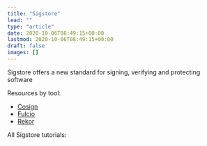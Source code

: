 ```yaml
---
title: "Sigstore"
lead: ""
type: "article"
date: 2020-10-06T08:49:15+00:00
lastmod: 2020-10-06T08:49:15+00:00
draft: false
images: []
---
```


Sigstore offers a new standard for signing, verifying and protecting software

Resources by tool:

* [Cosign](cosign)
* [Fulcio](fulcio)
* [Rekor](rekor)

All Sigstore tutorials: